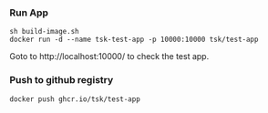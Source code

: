 ### Run App

```
sh build-image.sh
docker run -d --name tsk-test-app -p 10000:10000 tsk/test-app
```

Goto to http://localhost:10000/ to check the test app.


### Push to github registry

```
docker push ghcr.io/tsk/test-app
```
